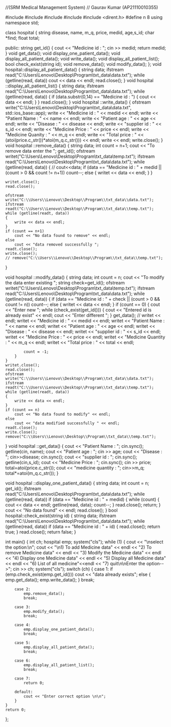 //(SRM Medical Management System)
// Gaurav Kumar (AP21110010355)


#include <iostream>
#include <fstream>
#include <string>
#include <cstring>
#include <dirent.h>
#define n 8
using namespace std;

class hospital
{
	string disease, name, m_q, price, medid, age,s_id;
	char *find;
	float total;

public:
	string get_id()
	{
		cout << "Medicine id : ";
		cin >> medid;
		return medid;
	}
	void get_data();
	void display_one_patient_data();
	void display_all_patient_data();
	void write_data();
	void display_all_patient_list();
	bool check_exist(string id);
	void remove_data();
	void modify_data();
};
void hospital::display_all_patient_data()
{
	string data;
	ifstream read("C:\\Users\\Lenovo\\Desktop\\Program\\txt_data\\data.txt");
	while (getline(read, data))
		cout << data << endl;
	read.close();
}
void hospital ::display_all_patient_list()
{
	string data;
	ifstream read("C:\\Users\\Lenovo\\Desktop\\Program\\txt_data\\data.txt");
	while (getline(read, data))
	{
		if (data.substr(0,14) == "Medicine id : ")
		{
			cout << data << endl;
		}
	}
	read.close();
}
void hospital ::write_data()
{
	ofstream write("C:\\Users\\Lenovo\\Desktop\\Program\\txt_data\\data.txt", std::ios_base::app);
	write << "Medicine id : " << medid << endl;
	write << "Patient Name : " << name << endl;
	write << "Patient age : " << age << endl;
	write << "Disease : " << disease << endl;
	write << "supplier id : " << s_id << endl;
	write << "Medicine Price : " << price << endl;
	write << "Medicine Quanity : " << m_q << endl;
	write << "Total price : " << (atoi(price.c_str())*atoi(m_q.c_str())) << endl;
	write << endl;
	write.close();
}
void hospital ::remove_data()
{
	string data;
	int count = n+1;
	cout << "To remove data enter the ";
	get_id();
	ofstream writet("C:\\Users\\Lenovo\\Desktop\\Program\\txt_data\\temp.txt");
	ifstream read("C:\\Users\\Lenovo\\Desktop\\Program\\txt_data\\data.txt");
	while (getline(read, data))
	{
		// cout<<data;
		if (data == "Medicine id : " + medid || (count > 0 && count != n+1))
			count--;
		else
		{
			writet << data << endl;
		}
	}

	writet.close();
	read.close();

	ofstream write("C:\\Users\\Lenovo\\Desktop\\Program\\txt_data\\data.txt");
	ifstream readt("C:\\Users\\Lenovo\\Desktop\\Program\\txt_data\\temp.txt");
	while (getline(readt, data))
	{
		write << data << endl;
	}
	if (count == n+1)
		cout << "No data found to remove" << endl;
	else
		cout << "data removed successfully ";
	readt.close();
	write.close();
	// remove("C:\\Users\\Lenovo\\Desktop\\Program\\txt_data\\temp.txt");
}

void hospital ::modify_data()
{
	string data;
	int count = n;
	cout << "To modify the data enter existing ";
	string check=get_id();
	ofstream writet("C:\\Users\\Lenovo\\Desktop\\Program\\txt_data\\temp.txt");
	ifstream read("C:\\Users\\Lenovo\\Desktop\\Program\\txt_data\\data.txt");
	while (getline(read, data))
	{
		if (data == "Medicine id : " + check || (count > 0 && count != n))
			count--;
		else
		{
			writet << data << endl;
		}
		if (count == 0)
		{
			cout << "Enter new ";
			while (check_exist(get_id()))
			{
				cout << "Entered id is already exist" << endl;
				cout << "Enter different ";
			}
			get_data();
			// writet << endl;
			writet << "Medicine id : " << medid << endl;
			writet << "Patient Name : " << name << endl;
			writet << "Patient age : " << age << endl;
			writet << "Disease : " << disease << endl;
			writet << "supplier id : " << s_id << endl;
			writet << "Medicine Price : " << price << endl;
			writet << "Medicine Quantity : " << m_q << endl;
			writet << "Total price : " << total << endl;

			count = -1;
		}
	}
	writet.close();
	read.close();
	ofstream write("C:\\Users\\Lenovo\\Desktop\\Program\\txt_data\\data.txt");
	ifstream readt("C:\\Users\\Lenovo\\Desktop\\Program\\txt_data\\temp.txt");
	while (getline(readt, data))
	{
		write << data << endl;
	}
	if (count == n)
		cout << "No data found to modify" << endl;
	else
		cout << "data modified successfully " << endl;
	readt.close();
	write.close();
	remove("C:\\Users\\Lenovo\\Desktop\\Program\\txt_data\\temp.txt");
}
void hospital ::get_data()
{
	cout << "Patient Name : ";
	cin.sync();
	getline(cin, name);
	cout << "Patient age : ";
	cin >> age;
	cout << "Disease : ";
	cin>>disease;
	cin.sync();
	cout << "supplier id : ";
	cin.sync();
	getline(cin,s_id);
	cout << "Medicine Price : ";
    cin.sync();
	cin >> price;
	total=atoi(price.c_str());
	cout << "medicine quantity : ";
	cin>>m_q;
	total*=atoi(m_q.c_str());
}

void hospital ::display_one_patient_data()
{
	string data;
	int count = n;
	get_id();
	ifstream read("C:\\Users\\Lenovo\\Desktop\\Program\\txt_data\\data.txt");
	while (getline(read, data))
		if (data == "Medicine id : " + medid)
		{
			while (count)
			{
				cout << data << endl;
				getline(read, data);
				count--;
			}
			read.close();
			return;
		}
	cout << "No data found" << endl;
	read.close();
}
bool hospital::check_exist(string id)
{
	string data;
	ifstream read("C:\\Users\\Lenovo\\Desktop\\Program\\txt_data\\data.txt");
	while (getline(read, data))
		if (data == "Medicine id : " + id)
		{
			read.close();
			return true;
		}
	read.close();
	return false;
}

int main()
{
	int ch;
	hospital emp;
	system("cls");
	while (1)
	{
		cout << "\nselect the option:\n";
		cout << "\n1) To add Medicine data" << endl
			 << "2) To remove Medicine data" << endl
			 << "3) Modify the Medicine data" << endl
			 << "4) Display one Medicine data" << endl
			 << "5) Display all Medicine data" << endl
			 << "6) List of all medicine"<<endl
			 << "7) quit\n\nEnter the option-->";
		cin >> ch;
		system("cls");
		switch (ch)
		{
		case 1:
			if (emp.check_exist(emp.get_id()))
				cout << "data already exists";
			else
			{
				emp.get_data();
				emp.write_data();
			}
			break;

		case 2:
			emp.remove_data();
			break;

		case 3:
			emp.modify_data();
			break;

		case 4:
			emp.display_one_patient_data();
			break;

		case 5:
			emp.display_all_patient_data();
			break;

		case 6:
			emp.display_all_patient_list();
			break;

		case 7:
			return 0;

		default:
			cout << "Enter correct option \n\n";
		}
	}
	return 0;
};
